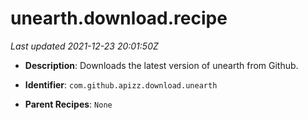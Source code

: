 # unearth.download.recipe

_Last updated 2021-12-23 20:01:50Z_

- **Description**: Downloads the latest version of unearth from Github.

- **Identifier**: `com.github.apizz.download.unearth`

- **Parent Recipes**: `None`
